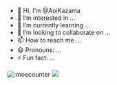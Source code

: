 - 👋 Hi, I’m @AoiKazama
- 👀 I’m interested in ...
- 🌱 I’m currently learning ...
- 💞️ I’m looking to collaborate on ...
- 📫 How to reach me ...
- 😄 Pronouns: ...
- ⚡ Fun fact: ...

<!---
AoiKazama/AoiKazama is a ✨ special ✨ repository because its `README.md` (this file) appears on your GitHub profile.
You can click the Preview link to take a look at your changes.
--->
![:moecounter](https://count.getloli.com/get/@:geniac)
![](https://komarev.com/ghpvc/?username=AoiKazama&color=yellow&style=flat-square)
